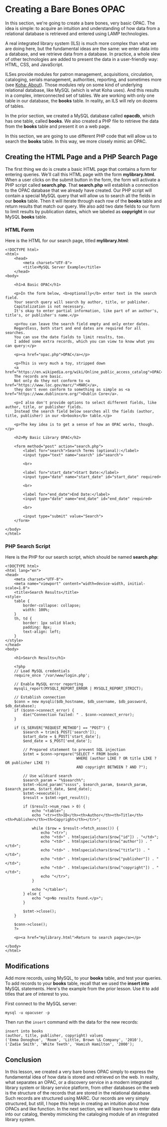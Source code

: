# Creating a Bare Bones OPAC

In this section, we're going to create a bare bones, very basic OPAC.
The idea is simple: to acquire an intuition and understanding of how data
from a relational database is retrieved and entered using LAMP technologies.

A real integrated library system (ILS) is much more complex than what we are doing here, but
the fundamental ideas are the same:
we enter data into a database, and we retrieve data from a database.
In practice, a whole slew of other technologies are added to present the data in a user-friendly way: HTML, CSS, and JavaScript.

ILSes provide modules for patron management, acquisitions, circulation, cataloging,
serials management, authorities, reporting, and sometimes more (see [Koha: About][koha_about]).
Those modules rely on some kind of underlying relational database, like MySQL (which is what Koha uses).
And this results in a complex, interconnected set of tables.
We are working with only one table in our database, the **books** table.
In reality, an ILS will rely on dozens of tables.

In the prior section, we created a MySQL database called **opacdb**, which has one table, called **books**.
We also created a PHP file to retrieve the data from the **books** table and present it on a web page.

In this section, we are going to use different PHP code that will allow us to search the **books** table.
In this way, we more closely mimic an OPAC.

## Creating the HTML Page and a PHP Search Page

The first thing we do is create a basic HTML page that contains a form for entering queries.
We'll call this HTML page with the form **mylibrary.html**.
When a user clicks on the submit button in the form, the form will activate a PHP script called **search.php**.
That **search.php** will establish a connection to the OPAC database that we already have created.
Our PHP script will contain a special MySQL query that will allow us to search all the fields in our **books** table.
Then it will iterate through each row of the **books** table and return results that match our query.
We also add two date fields to our form to limit results by publication dates,
which we labeled as **copyright** in our MySQL **books** table.

### HTML Form

Here is the HTML for our search page, titled **mylibrary.html**:

```
<!DOCTYPE html>
<html>
	<head>
		<meta charset="UTF-8">
		<title>MySQL Server Example</title>
	</head>
<body>

	<h1>A Basic OPAC</h1>

	<p>In the form below, <b>optionally</b> enter text in the search field.
	Your search query will search by author, title, or publisher.
	Capitalization is not necessary.
	It's okay to enter partial information, like part of an author's, title's, or publisher's name.</p>

	<p>You can leave the search field empty and only enter dates.
    Regardless, both start and end dates are required for all searches.
	You can use the date fields to limit results, too.
	I added some extra records, which you can view to know what you can query:</p>

	<p><a href="opac.php">OPAC</a></p>

	<p>This is very much a toy, stripped down
	<a href="https://en.wikipedia.org/wiki/Online_public_access_catalog">OPAC</a>.
	The records are basic.
	Not only do they not conform to <a href="https://www.loc.gov/marc/">MARC</a>,
	they don't even conform to something as simple as <a href="https://www.dublincore.org/">Dublin Core</a>.

	<p>I also don't provide options to select different fields, like author, title, or publisher fields.
	Instead the search field below searches all the fields (author, title, publisher) in our <b>books</b> table.</p>

	<p>The key idea is to get a sense of how an OPAC works, though.</p>

	<h2>My Basic Library OPAC</h2>

	<form method="post" action="search.php">
		<label for="search">Search Terms (optional):</label>
		<input type="text" name="search" id="search">
        
		<br>
        
		<label for="start_date">Start Date:</label>
		<input type="date" name="start_date" id="start_date" required>
        
		<br>
        
		<label for="end_date">End Date:</label>
		<input type="date" name="end_date" id="end_date" required>
        
		<br>
        
		<input type="submit" value="Search">
	</form>

</body>
</html>
```

### PHP Search Script

Here is the PHP for our search script, which should be named **search.php**:

```
<!DOCTYPE html>
<html lang="en">
<head>
    <meta charset="UTF-8">
    <meta name="viewport" content="width=device-width, initial-scale=1.0">
    <title>Search Results</title>
<style>
    table {
        border-collapse: collapse;
        width: 100%;
    }
    th, td {
        border: 1px solid black;
        padding: 8px;
        text-align: left;
    }
</style>
</head>
<body>

    <h1>Search Results</h1>

    <?php
    // Load MySQL credentials
    require_once '/var/www/login.php';

    // Enable MySQL error reporting
    mysqli_report(MYSQLI_REPORT_ERROR | MYSQLI_REPORT_STRICT);

    // Establish connection
    $conn = new mysqli($db_hostname, $db_username, $db_password, $db_database);
    if ($conn->connect_error) {
        die("Connection failed: " . $conn->connect_error);
    }

    if ($_SERVER["REQUEST_METHOD"] == "POST") {
        $search = trim($_POST['search']);
        $start_date = $_POST['start_date'];
        $end_date = $_POST['end_date'];

        // Prepared statement to prevent SQL injection
        $stmt = $conn->prepare("SELECT * FROM books 
                                WHERE (author LIKE ? OR title LIKE ? OR publisher LIKE ?) 
                                AND copyright BETWEEN ? AND ?");

        // Use wildcard search
        $search_param = "%$search%";
        $stmt->bind_param("sssss", $search_param, $search_param, $search_param, $start_date, $end_date);
        $stmt->execute();
        $result = $stmt->get_result();

        if ($result->num_rows > 0) {
            echo "<table>";
            echo "<tr><th>ID</th><th>Author</th><th>Title</th><th>Publisher</th><th>Copyright</th></tr>";

            while ($row = $result->fetch_assoc()) {
                echo "<tr>";
                echo "<td>" . htmlspecialchars($row["id"]) . "</td>";
                echo "<td>" . htmlspecialchars($row["author"]) . "</td>";
                echo "<td>" . htmlspecialchars($row["title"]) . "</td>";
                echo "<td>" . htmlspecialchars($row["publisher"]) . "</td>";
                echo "<td>" . htmlspecialchars($row["copyright"]) . "</td>";
                echo "</tr>";
            }

            echo "</table>";
        } else {
            echo "<p>No results found.</p>";
        }

        $stmt->close();
    }

    $conn->close();
    ?>

    <p><a href="mylibrary.html">Return to search page</a></p>

</body>
</html>
```

## Modifications

Add more records, using MySQL, to your **books** table, and test your queries.
To add records to your **books** table, recall that we used the **insert into** MySQL statements.
Here's the example from the prior lesson.
Use it to add titles that are of interest to you.

First connect to the MySQL server:

```
mysql -u opacuser -p
```

Then run the `insert` command with the data for the new records:

```
insert into books
(author, title, publisher, copyright) values
('Emma Donoghue', 'Room', 'Little, Brown \& Company', '2010'),
('Zadie Smith', 'White Teeth', 'Hamish Hamilton', '2000');
```

## Conclusion

In this lesson, we created a very bare bones OPAC simply to express the fundamental idea
of how data is stored and retrieved on the web.
In reality, what separates an OPAC, or a discovery service in a modern integrated library system
or library service platform, from other databases on the web is the structure of the records
that are stored in the relational database.
Such records are structured using MARC.
Our records are very simply structured, but still, I hope this helps in creating an intuition
about how OPACs and like function.
In the next section, we will learn how to enter data into our catalog,
thereby mimicking the cataloging module of an integrated library system.

[koha_about]:https://koha-community.org/about/
